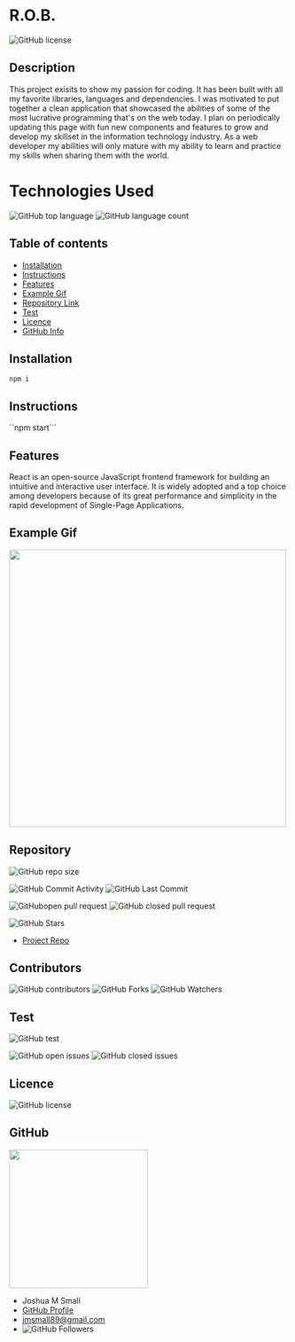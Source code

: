 
# **R.O.B.**

![GitHub license](https://img.shields.io/badge/Made%20by-%40WasteOfADrumBum-green)

## Description 

This project exisits to show my passion for coding. It has been built with all my favorite libraries, languages and dependencies. I was motivated to put together a clean application that showcased the abilities of some of the most lucrative programming that's on the web today. I plan on periodically updating this page with fun new components and features to grow and develop my skillset in the information technology industry. As a web developer my abilities will only mature with my ability to learn and practice my skills when sharing them with the world.

# Technologies Used

![GitHub top language](https://img.shields.io/github/languages/top/WasteOfADrumBum/rob?color=green&logo=github&logoColor=green)
![GitHub language count](https://img.shields.io/github/languages/count/WasteOfADrumBum/rob?color=green&logo=github&logoColor=green)

## Table of contents

- [Installation](#installation)
- [Instructions](#instructions)
- [Features](#features)
- [Example Gif](#example-gif)
- [Repository Link](#Repository)
- [Test](#Test)
- [Licence](#Licence)
- [GitHub Info](#GitHub)

## Installation

```npm i```

## Instructions

``npm start```

## Features

React is an open-source JavaScript frontend framework for building an intuitive and interactive user interface. It is widely adopted and a top choice among developers because of its great performance and simplicity in the rapid development of Single-Page Applications.

## Example Gif

<img src="MongoDB is a schema-less NoSQL database that can receive and store data in JSON-like documents. It takes away the idea of thinking and visualizing a database table in rows and columns. It allows you to be more productive by building JavaScript applications in a JSON format, making it not strange to any JavaScript developer. It supports arrays and nested objects values and allows for flexible and dynamic schemas. It is often used with Mongoose, an Object Data Modeling (ODM) library, that helps to manage relationships between data and provides schema validations." width="500" />

## Repository

![GitHub repo size](https://img.shields.io/github/repo-size/WasteOfADrumBum/rob?logo=github)

![GitHub Commit Activity](https://img.shields.io/github/commit-activity/m/WasteOfADrumBum/rob)
![GitHub Last Commit](https://img.shields.io/github/last-commit/WasteOfADrumBum/rob)


![GitHubopen pull request](https://img.shields.io/github/issues-pr/WasteOfADrumBum/rob)
![GitHub closed pull request](https://img.shields.io/github/issues-pr-closed/WasteOfADrumBum/rob)

![GitHub Stars](https://img.shields.io/github/stars/WasteOfADrumBum/rob?style=social)

- [Project Repo](https://github.com/WasteOfADrumBum/rob)

## Contributors



![GitHub contributors](https://img.shields.io/github/contributors/WasteOfADrumBum/rob)
![GitHub Forks](https://img.shields.io/github/forks/WasteOfADrumBum/rob?label=Fork)
![GitHub Watchers](https://img.shields.io/github/watchers/WasteOfADrumBum/rob?label=Watch)

## Test

![GitHub test](https://img.shields.io/badge/test-100%25-success)

![GitHub open issues](https://img.shields.io/github/issues/WasteOfADrumBum/rob)
![GitHub closed issues](https://img.shields.io/github/issues-closed/WasteOfADrumBum/rob)

## Licence

![GitHub license](https://img.shields.io/badge/license-MIT-blue.svg)

## GitHub

<img src="https://avatars0.githubusercontent.com/u/66432859?v=4" width="250" />

- Joshua M Small
- [GitHub Profile](https://github.com/WasteOfADrumBum)
- <jmsmall89@gmail.com>
- ![GitHub Followers](https://img.shields.io/github/followers/WasteOfADrumBum?label=Follow)

